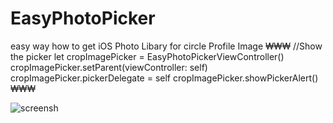 # EasyPhotoPicker

easy way how to get iOS Photo Libary for circle Profile Image
₩₩₩
//Show the picker
let cropImagePicker = EasyPhotoPickerViewController()
cropImagePicker.setParent(viewController: self)
cropImagePicker.pickerDelegate = self
cropImagePicker.showPickerAlert() ₩₩₩




![screensh](https://i.ibb.co/jWj0DtF/sample.gif)
